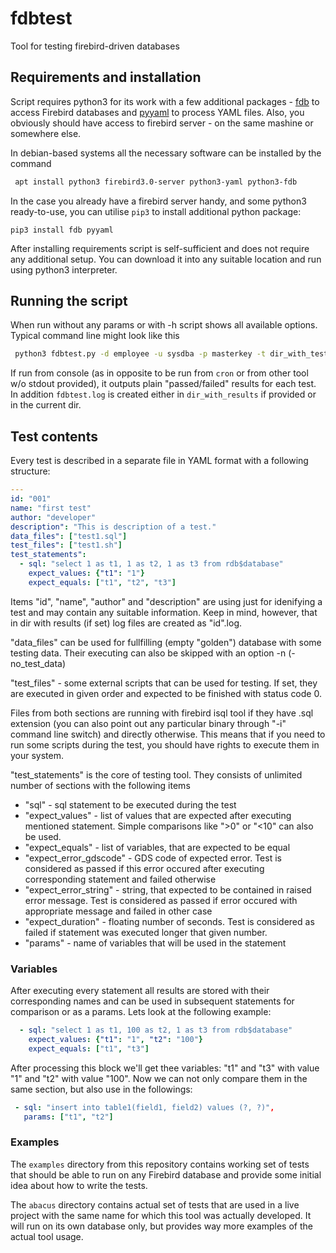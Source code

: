 # fdbtest
Tool for testing firebird-driven databases

## Requirements and installation

Script requires python3 for its work with a few additional packages - [fdb](https://pypi.python.org/pypi/fdb) to access Firebird databases and [pyyaml](https://pyyaml.org/) to process YAML files. Also, you obviously should have access to firebird server - on the same mashine or somewhere else.

In debian-based systems all the necessary software can be installed by the command

```bash
 apt install python3 firebird3.0-server python3-yaml python3-fdb
```

In the case you already have a firebird server handy, and some python3 ready-to-use, you can utilise `pip3` to install additional python package:

```
pip3 install fdb pyyaml
```

After installing requirements script is self-sufficient and does not require any additional setup. You can download it into any suitable location and run using python3 interpreter.

## Running the script

When run without any params or with -h script shows all available options. Typical command line might look like this

```bash
 python3 fdbtest.py -d employee -u sysdba -p masterkey -t dir_with_tests -r dir_with_results
```

If run from console (as in opposite to be run from `cron` or from other tool w/o stdout provided), it outputs plain "passed/failed" results for each test. In addition `fdbtest.log` is created either in `dir_with_results` if provided or in the current dir.

## Test contents

Every test is described in a separate file in YAML format with a following structure:

```yaml
---
id: "001"
name: "first test"
author: "developer"
description": "This is description of a test."
data_files": ["test1.sql"]
test_files": ["test1.sh"]
test_statements":
  - sql: "select 1 as t1, 1 as t2, 1 as t3 from rdb$database"
    expect_values: {"t1": "1"}
    expect_equals: ["t1", "t2", "t3"]
```

Items "id", "name", "author" and "description" are using just for idenifying a test and may contain any suitable information. Keep in mind, however, that in dir with results (if set) log files are created as "id".log.

"data_files" can be used for fullfilling (empty "golden") database with some testing data. Their executing can also be skipped with an option -n (-no_test_data) 

"test_files" - some external scripts that can be used for testing. If set, they are executed in given order and expected to be finished with status code 0.

Files from both sections are running with firebird isql tool if they have .sql extension (you can also point out any particular binary through "-i" command line switch) and directly otherwise. This means that if you need to run some scripts during the test, you should have rights to execute them in your system.

"test_statements" is the core of testing tool. They consists of unlimited number of sections with the following items

 * "sql" - sql statement to be executed during the test
 * "expect_values" - list of values that are expected after executing mentioned statement. Simple comparisons like ">0" or "<10" can also be used.
 * "expect_equals" - list of variables, that are expected to be equal
 * "expect_error_gdscode" - GDS code of expected error. Test is considered as passed if this error occured after executing corresponding statement and failed otherwise
 * "expect_error_string" - string, that expected to be contained in raised error message. Test is considered as passed if error occured with appropriate message and failed in other case
 * "expect_duration" - floating number of seconds. Test is considered as failed if statement was executed longer that given number.
 * "params" - name of variables that will be used in the statement

### Variables
After executing every statement all results are stored with their corresponding names and can be used in subsequent statements for comparison or as a params. Lets look at the following example:

```yaml
  - sql: "select 1 as t1, 100 as t2, 1 as t3 from rdb$database"
    expect_values: {"t1": "1", "t2": "100"}
    expect_equals: ["t1", "t3"]
```

After processing this block we'll get thee variables: "t1" and "t3" with value "1" and "t2" with value "100". Now we can not only compare them in the same section, but also use in the followings:

```yaml
 - sql: "insert into table1(field1, field2) values (?, ?)",
   params: ["t1", "t2"]
```
### Examples

The `examples` directory from this repository contains working set of tests that should be able to run on any Firebird database and provide some initial idea about how to write the tests.

The `abacus` directory contains actual set of tests that are used in a live project with the same name for which this tool was actually developed. It will run on its own database only, but provides way more examples of the actual tool usage.
